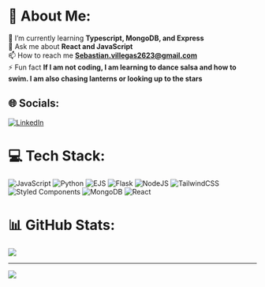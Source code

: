 # 💫 About Me:
🌱 I’m currently learning **Typescript, MongoDB, and Express**<br>💬 Ask me about **React and JavaScript**<br>📫 How to reach me **Sebastian.villegas2623@gmail.com**<br>⚡ Fun fact **If I am not coding, I am learning to dance salsa and how to swim. I am also chasing lanterns or looking up to the stars**


## 🌐 Socials:
[![LinkedIn](https://img.shields.io/badge/LinkedIn-%230077B5.svg?logo=linkedin&logoColor=white)](https://linkedin.com/in/https://www.linkedin.com/in/sebastian-villegas-jimenez/) 

# 💻 Tech Stack:
![JavaScript](https://img.shields.io/badge/javascript-%23323330.svg?style=for-the-badge&logo=javascript&logoColor=%23F7DF1E) ![Python](https://img.shields.io/badge/python-3670A0?style=for-the-badge&logo=python&logoColor=ffdd54) ![EJS](https://img.shields.io/badge/ejs-%23B4CA65.svg?style=for-the-badge&logo=ejs&logoColor=black) ![Flask](https://img.shields.io/badge/flask-%23000.svg?style=for-the-badge&logo=flask&logoColor=white) ![NodeJS](https://img.shields.io/badge/node.js-6DA55F?style=for-the-badge&logo=node.js&logoColor=white) ![TailwindCSS](https://img.shields.io/badge/tailwindcss-%2338B2AC.svg?style=for-the-badge&logo=tailwind-css&logoColor=white) ![Styled Components](https://img.shields.io/badge/styled--components-DB7093?style=for-the-badge&logo=styled-components&logoColor=white) ![MongoDB](https://img.shields.io/badge/MongoDB-%234ea94b.svg?style=for-the-badge&logo=mongodb&logoColor=white) ![React](https://img.shields.io/badge/react-%2320232a.svg?style=for-the-badge&logo=react&logoColor=%2361DAFB)
# 📊 GitHub Stats:

![](https://nirzak-streak-stats.vercel.app/?user=Sebastianville&theme=default&hide_border=false)<br/>


---
[![](https://visitcount.itsvg.in/api?id=Sebastianville&icon=0&color=0)](https://visitcount.itsvg.in)

<!-- Proudly created with GPRM ( https://gprm.itsvg.in ) -->
